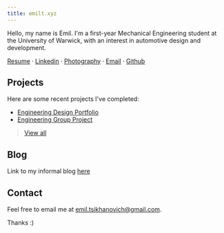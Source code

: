 ```yaml
---
title: emilt.xyz
---
```

Hello, my name is Emil. I'm a first-year Mechanical Engineering student at the University of Warwick, with an interest in automotive design and development.

[Resume](https://drive.google.com/file/d/1pToYvn9GSWlTPdeS1-IEGbN8qMc472RJ/view) ·  [Linkedin](https://www.linkedin.com/in/emil-tsikhanovich-8654031b0/) · [Photography](https://sites.google.com/view/emilphotos/home) · [Email](https://mailto:emil.tsikhanovich@gmail.com) · [Github](https://github.com/emiltsi/)

## Projects

Here are some recent projects I've completed:

- [Engineering Design Portfolio](emil/projects/Engineering%20Design%20Portfolio.md)
- [Engineering Group Project](emil/projects/Engineering%20Dragster%20Group%20Project.md)

>[View all](tags/projects)

## Blog

Link to my informal blog [here](/tags/cars)

## Contact

Feel free to email me at [emil.tsikhanovich@gmail.com](https://mailto:emil.tsikhanovich@gmail.com).

Thanks :)


